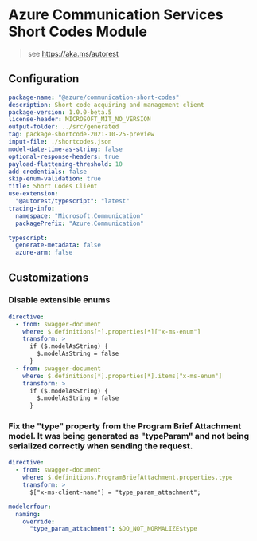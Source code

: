 # Azure Communication Services Short Codes Module

> see https://aka.ms/autorest

## Configuration

```yaml
package-name: "@azure/communication-short-codes"
description: Short code acquiring and management client
package-version: 1.0.0-beta.5
license-header: MICROSOFT_MIT_NO_VERSION
output-folder: ../src/generated
tag: package-shortcode-2021-10-25-preview
input-file: ./shortcodes.json
model-date-time-as-string: false
optional-response-headers: true
payload-flattening-threshold: 10
add-credentials: false
skip-enum-validation: true
title: Short Codes Client
use-extension:
  "@autorest/typescript": "latest"
tracing-info:
  namespace: "Microsoft.Communication"
  packagePrefix: "Azure.Communication"

typescript:
  generate-metadata: false
  azure-arm: false
```

## Customizations

### Disable extensible enums

```yaml
directive:
  - from: swagger-document
    where: $.definitions[*].properties[*]["x-ms-enum"]
    transform: >
      if ($.modelAsString) {
        $.modelAsString = false
      }
  - from: swagger-document
    where: $.definitions[*].properties[*].items["x-ms-enum"]
    transform: >
      if ($.modelAsString) {
        $.modelAsString = false
      }    
```

### Fix the "type" property from the Program Brief Attachment model. It was being generated as "typeParam" and not being serialized correctly when sending the request.

```yaml
directive:
  - from: swagger-document
    where: $.definitions.ProgramBriefAttachment.properties.type
    transform: >
      $["x-ms-client-name"] = "type_param_attachment";

modelerfour:
  naming:
    override:
      "type_param_attachment": $DO_NOT_NORMALIZE$type
```
